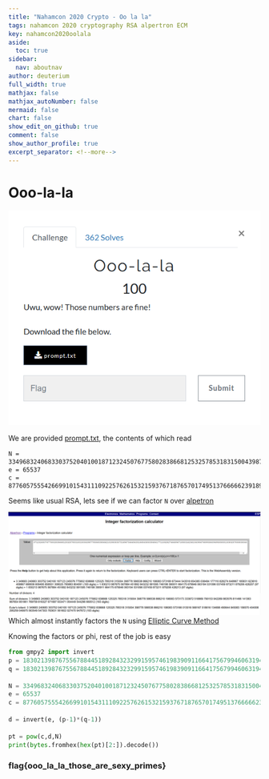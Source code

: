 ```yaml
---
title: "Nahamcon 2020 Crypto - Oo la la"
tags: nahamcon 2020 cryptography RSA alpertron ECM
key: nahamcon2020oolala
aside:
  toc: true
sidebar:
  nav: aboutnav
author: deuterium
full_width: true
mathjax: false
mathjax_autoNumber: false
mermaid: false
chart: false
show_edit_on_github: true
comment: false
show_author_profile: true
excerpt_separator: <!--more-->
---
```


# Ooo-la-la

![](Capture.PNG)

We are provided [prompt.txt](prompt.txt), the contents of which read
```
N = 3349683240683303752040100187123245076775802838668125325785318315004398778586538866210198083573169673444543518654385038484177110828274648967185831623610409867689938609495858551308025785883804091
e = 65537
c = 87760575554266991015431110922576261532159376718765701749513766666239189012106797683148334771446801021047078003121816710825033894805743112580942399985961509685534309879621205633997976721084983
```
Seems like usual RSA, lets see if we can factor `N` over [alpetron](https://www.alpertron.com.ar/ECM.HTM) 

![](alpetron.PNG)
Which almost instantly factors the `N` using [Elliptic Curve Method](https://en.wikipedia.org/wiki/Lenstra_elliptic-curve_factorization)  

Knowing the factors or phi, rest of the job is easy
```python
from gmpy2 import invert
p = 1830213987675567884451892843232991595746198390911664175679946063194531096037459873211879206428207
q = 1830213987675567884451892843232991595746198390911664175679946063194531096037459873211879206428213

N = 3349683240683303752040100187123245076775802838668125325785318315004398778586538866210198083573169673444543518654385038484177110828274648967185831623610409867689938609495858551308025785883804091
e = 65537
c = 87760575554266991015431110922576261532159376718765701749513766666239189012106797683148334771446801021047078003121816710825033894805743112580942399985961509685534309879621205633997976721084983

d = invert(e, (p-1)*(q-1))

pt = pow(c,d,N)
print(bytes.fromhex(hex(pt)[2:]).decode())
```

### flag{ooo_la_la_those_are_sexy_primes}
